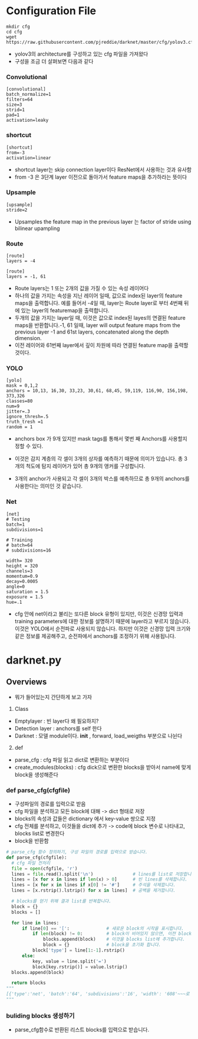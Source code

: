 # Configuration File
```
mkdir cfg
cd cfg
wget https://raw.githubusercontent.com/pjreddie/darknet/master/cfg/yolov3.cfg
```
- yolov3의 architecture를 구성하고 있는 cfg 파일을 가져왔다
- 구성을 조금 더 살펴보면 다음과 같다


### Convolutional

```
[convolutional]
batch_normalize=1
filters=64
size=3
strid=1
pad=1
activation=leaky
```

### shortcut
```
[shortcut]
from=-3
activation=linear
```
- shortcut layer는 skip connection layer이다 ResNet에서 사용하는 것과 유사함  
- from -3 은 3단계 layer 이전으로 돌아가서 feature maps을 추가하라는 뜻이다

### Upsample
```
[upsample]
stride=2
```

- Upsamples the feature map in the previous layer 는 factor of stride using bilinear upampling 


### Route
```
[route]
layers = -4

[route]
layers = -1, 61
```
- Route layers는 1 또는 2개의 값을 가질 수 있는 속성 레이어다 
- 하나의 값을 가지는 속성을 지닌 레이어 일때, 값으로 index된 layer의 feature maps을 출력합니다. 예를 들어서 -4일 때, layer는 Route layer로 부터 4번째 뒤에 있는 layer의 featuremap을 출력합니다.
- 두개의 값을 가지는 layer일 때, 이것은 값으로 index된 layes의 연결된 feature maps을 반환합니다.-1, 61 일때, layer will output feature maps from the previous layer -1 and 61st layers, concatenated along the depth dimension.
- 이전 레이어와 61번째 layer에서 깊이 차원에 따라 연결된 feature map을 출력할 것이다.

### YOLO
```
[yolo]
mask = 0,1,2
anchors = 10,13, 16,30, 33,23, 30,61, 68,45, 59,119, 116,90, 156,198, 373,326
classes=80
num=9
jitter=.3
ignore_thresh=.5
truth_tresh =1
random = 1
```
- anchors box 가 9개 있지만 mask tags를 통해서 몇번 째 Anchors를 사용할지 정할 수 있다. 
- 이것은 감지 계층의 각 셀이 3개의 상자를 예측하기 때문에 의미가 있습니다. 총 3개의 척도에 탐지 레이어가 있어 총 9개의 앵커를 구성합니다.

- 3개의 anchor가 사용되고 각 셀이 3개의 박스를 예측하므로 총 9개의 anchors를 사용한다는 의미인 것 같습니다.


### Net
```
[net]
# Testing
batch=1
subdivisions=1

# Training
# batch=64
# subdivisions=16

width= 320
height = 320
channels=3
momentum=0.9
decay=0.0005
angle=0
saturation = 1.5
exposure = 1.5
hue=.1
```
- cfg 안에 net이라고 불리는 또다른 block 유형이 있지만, 이것은 신경망 입력과 training parameters에 대한 정보를 설명하기 때문에 
layer라고 부르지 않습니다. 이것은 YOLO에서 순전파로 사용되지 않습니다.  하지만 이것은 신경망 입력 크기와 같은 정보를 제공해주고, 순전파에서 anchors를 조정하기 위해 사용됩니다.



# darknet.py
## Overviews
- 뭐가 들어있는지 간단하게 보고 가자
1. Class
- Emptylayer :  빈 layer다 왜 필요하지?
- Detection layer : anchors를 self 한다
- Darknet :  모델 module이다. __init__ , forward, load_weigths 부분으로 나뉜다

2. def
- parse_cfg : cfg 파일 읽고 dict로 변환하는 부분이다
- create_modules(blocks) : cfg dick으로 변환한 blocks을 받아서 name에 맞게 block을 생성해준다


### def parse_cfg(cfgfile)
- 구성파일의 경로를 입력으로 받음
- cfg 파일을 분석하고 모든 block에 대해 -> dict 형태로 저장 
- blocks의 속성과 값들은 dictionary 에서 key-value 쌍으로 지정 
- cfg 전체를 분석하고, 이것들을 dict에 추가 -> code에 block 변수로 나타내고, blocks list로 변경한다 
- block을 반환함
```python
# parse_cfg 함수 정의하기, 구성 파일의 경로를 입력으로 받습니다.
def parse_cfg(cfgfile):
  # cfg 파일 전처리
  file = open(cfgfile, 'r')
  lines = file.read().split('\n')               # lines를 list로 저장합니다.
  lines = [x for x in lines if len(x) > 0]      # 빈 lines를 삭제합니다.
  lines = [x for x in lines if x[0] != '#']     # 주석을 삭제합니다.
  lines = [x.rstrip().lstrip() for x in lines]  # 공백을 제거합니다.

  # blocks를 얻기 위해 결과 list를 반복합니다.
  block = {}
  blocks = []

  for line in lines:
      if line[0] == '[':              # 새로운 block의 시작을 표시합니다.
          if len(block) != 0:         # block이 비어있지 않으면, 이전 block의 값을 저장합니다.
              blocks.append(block)    # 이것을 blocks list에 추가합니다.
              block = {}              # block을 초기화 합니다.
          block['type'] = line[1:-1].rstrip()
      else:
          key, value = line.split('=')
          block[key.rstrip()] = value.lstrip()
  blocks.append(block)

  return blocks
"""
[{'type':'net', 'batch':'64', 'subdivisions':'16', 'width': '608'~~~로 출력
"""

```


### buliding blocks 생성하기
- parse_cfg함수로 반환된 리스트 blocks를 입력으로 받습니다.


